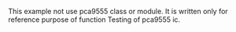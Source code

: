This example not use pca9555 class or module.
It is written only for reference purpose of function Testing of pca9555 ic.
